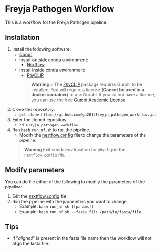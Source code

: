 # Freyja Pathogen Workflow

This is a workflow for the Freyja Pathogen pipeline.

## Installation
1. Install the following software:
    - [Conda](https://docs.conda.io/en/latest/miniconda.html)
    - Install outside conda environment:
        - [Nextflow](https://www.nextflow.io/docs/latest/getstarted.html)
    - Install inside conda environment:
        - [PhyCLIP](https://github.com/alvinxhan/PhyCLIP)
        > **Warning**
            > The [PhyCLIP](https://github.com/alvinxhan/PhyCLIP) package requires Gurobi to be installed. You will require a license **(Cannot be used in a docker container)** to use Gurobi. If you do not have a license, you can use the free [Gurobi Academic License](https://www.gurobi.com/academia/academic-program-and-licenses/).
2. Clone this repository.
    - `git clone https://github.com/gp201/Freyja_pathogen_workflow.git`
3. Enter the cloned repository.
    - `cd Freyja_pathogen_workflow`
4. Run `bash run_nf.sh` to run the pipeline.
    - Modify the [nextflow.config](/configs/nextflow.config) file to change the parameters of the pipeline.
    > **Warning**
    > Edit conda env location for `phyclip` in the `nextflow.config` file.

## Modify parameters
You can do the either of the following to modify the parameters of the pipeline:
1. Edit the [nextflow.config](/configs/nextflow.config) file.
2. Run the pipeline with the parameters you want to change.
    - Example: `bash run_nf.sh [[params]]`
    - Example: `bash run_nf.sh --fasta_file /path/to/fasta/file`

## Tips
- If "*aligned*" is present in the fasta file name then the workflow will not align the fasta file.
